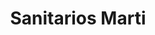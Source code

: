 ---
title: "Sanitarios Marti"
url: /ciudad-autonoma-de-buenos-aires/sanitarios-marti/
shop: general
---